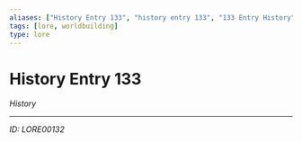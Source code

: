 ```yaml
---
aliases: ["History Entry 133", "history entry 133", "133 Entry History"]
tags: [lore, worldbuilding]
type: lore
---
```


# History Entry 133

*History*

---
*ID: LORE00132*